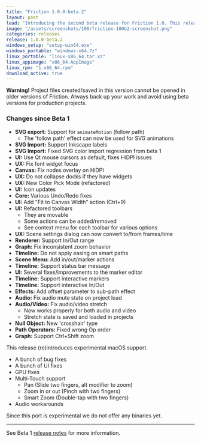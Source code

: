 ```yaml
---
title: "Friction 1.0.0-beta.2"
layout: post
lead: "Introducing the second beta release for Friction 1.0. This release includes several fixes, some new features and UI/UX improvements."
image: "/assets/screenshots/100/friction-100b2-screenshot.png"
categories: releases
release: 1.0.0-beta.2
windows_setup: "setup-win64.exe"
windows_portable: "windows-x64.7z"
linux_portable: "linux-x86_64.tar.xz"
linux_appimage: "x86_64.AppImage"
linux_rpm: "1.x86_64.rpm"
download_active: true
---
```


**Warning!** Project files created/saved in this version cannot be opened in older versions of Friction. Always back up your work and avoid using beta versions for production projects.

### Changes since Beta 1

* **SVG export:** Support for `animateMotion` (follow path)
  * The 'follow path' effect can now be used for SVG animations
* **SVG Import:** Support Inkscape labels
* **SVG Import:** Fixed SVG color import regression from beta 1
* **UI:** Use Qt mouse cursors as default, fixes HiDPI issues
* **UX:** Fix font widget focus
* **Canvas:** Fix nodes overlay on HiDPI
* **UX:** Do not collapse docks if they have widgets
* **UX:** New Color Pick Mode (refactored)
* **UI:** Icon updates
* **Core:** Various Undo/Redo fixes
* **UI:** Add "Fit to Canvas Width" action (Ctrl+9)
* **UI:** Refactored toolbars
  * They are movable
  * Some actions can be added/removed
  * See context menu for each toolbar for various options
* **UX:** Scene settings dialog can now convert to/from frames/time
* **Renderer:** Support In/Out range
* **Graph:** Fix inconsistent zoom behavior
* **Timeline:** Do not apply easing on smart paths
* **Scene Menu:** Add in/out/marker actions
* **Timeline:** Support status bar message
* **UI:** Several fixes/improvements to the marker editor
* **Timeline:** Support interactive markers
* **Timeline:** Support interactive In/Out
* **Effects:** Add offset parameter to sub-path effect
* **Audio:** Fix audio mute state on project load
* **Audio/Video:** Fix audio/video stretch
  * Now works properly for both audio and video
  * Stretch state is saved and loaded in projects
* **Null Object:** New 'crosshair' type
* **Path Operators:** Fixed wrong Op order
* **Graph:** Support Ctrl+Shift zoom

This release (re)introduces experimental macOS support.

* A bunch of bug fixes
* A bunch of UI fixes
* GPU fixes
* Multi-Touch support
  * Pan (Slide two fingers, alt modifier to zoom)
  * Zoom in or out (Pinch with two fingers)
  * Smart Zoom (Double-tap with two fingers)
* Audio workarounds

Since this port is experimental we do not offer any binaries yet.

---

See Beta 1 [release notes](https://friction.graphics/releases/friction-100-beta1.html) for more information.
